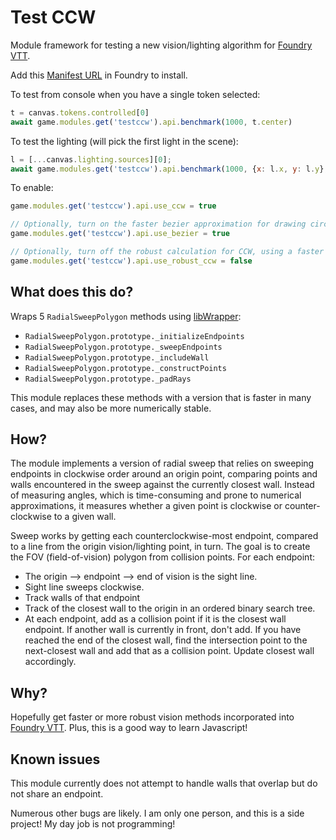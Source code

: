 # Test CCW

Module framework for testing a new vision/lighting algorithm for [Foundry VTT](https://foundryvtt.com).

Add this [Manifest URL](https://github.com/caewok/fvtt-test-ccw/releases/latest/download/module.json) in Foundry to install.

To test from console when you have a single token selected:
```js
t = canvas.tokens.controlled[0]
await game.modules.get('testccw').api.benchmark(1000, t.center)
```

To test the lighting (will pick the first light in the scene):
```js
l = [...canvas.lighting.sources][0];
await game.modules.get('testccw').api.benchmark(1000, {x: l.x, y: l.y}, {angle: l.data.angle, debug: false, density: 60, radius: l.radius, rotation: l.rotation, type: "light"})

```

To enable:
```js
game.modules.get('testccw').api.use_ccw = true

// Optionally, turn on the faster bezier approximation for drawing circular arcs:
game.modules.get('testccw').api.use_bezier = true

// Optionally, turn off the robust calculation for CCW, using a faster version:
game.modules.get('testccw').api.use_robust_ccw = false
```

## What does this do?

Wraps 5 `RadialSweepPolygon` methods using [libWrapper](https://github.com/ruipin/fvtt-lib-wrapper):
- `RadialSweepPolygon.prototype._initializeEndpoints`
- `RadialSweepPolygon.prototype._sweepEndpoints`
- `RadialSweepPolygon.prototype._includeWall`
- `RadialSweepPolygon.prototype._constructPoints`
- `RadialSweepPolygon.prototype._padRays`

This module replaces these methods with a version that is faster in many cases, and may also be more numerically stable.  

## How?

The module implements a version of radial sweep that relies on sweeping endpoints in clockwise order around an origin point, comparing points and walls encountered in the sweep against the currently closest wall. Instead of measuring angles, which is time-consuming and prone to numerical approximations, it measures whether a given point is clockwise or counter-clockwise to a given wall.  

Sweep works by getting each counterclockwise-most endpoint, compared to a line from the origin vision/lighting point, in turn. The goal is to create the FOV (field-of-vision) polygon from collision points. For each endpoint:
- The origin --> endpoint --> end of vision is the sight line. 
- Sight line sweeps clockwise.
- Track walls of that endpoint
- Track of the closest wall to the origin in an ordered binary search tree.
- At each endpoint, add as a collision point if it is the closest wall endpoint. If another wall is currently in front, don't add. If you have reached the end of the closest wall, find the intersection point to the next-closest wall and add that as a collision point. Update closest wall accordingly.

## Why?

Hopefully get faster or more robust vision methods incorporated into [Foundry VTT](https://foundryvtt.com). Plus, this is a good way to learn Javascript!

## Known issues

This module currently does not attempt to handle walls that overlap but do not share an endpoint. 

Numerous other bugs are likely. I am only one person, and this is a side project! My day job is not programming! 


